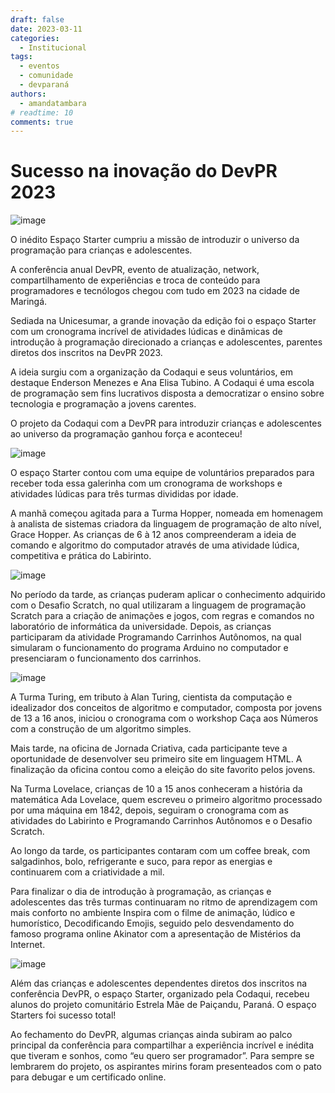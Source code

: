 ```yaml
---
draft: false 
date: 2023-03-11
categories:
  - Institucional
tags:
  - eventos
  - comunidade
  - devparaná
authors:
  - amandatambara
# readtime: 10
comments: true
---
```


# Sucesso na inovação do DevPR 2023

![image](https://user-images.githubusercontent.com/11020807/230798337-a0dd2a79-9d41-468f-a903-3df27fc9d50a.jpeg)

O inédito Espaço Starter cumpriu a missão de introduzir o universo da programação para crianças e adolescentes.

A conferência anual DevPR, evento de atualização, network, compartilhamento de experiências e troca de conteúdo para programadores e tecnólogos chegou com tudo em 2023 na cidade de Maringá.

<!-- more -->

Sediada na Unicesumar, a grande inovação da edição foi o espaço Starter com um cronograma incrível de atividades lúdicas e dinâmicas de introdução à programação direcionado a crianças e adolescentes, parentes diretos dos inscritos na DevPR 2023.

A ideia surgiu com a organização da Codaqui e seus voluntários, em destaque Enderson Menezes e Ana Elisa Tubino. A Codaqui é uma escola de programação sem fins lucrativos disposta a democratizar o ensino sobre tecnologia e programação a jovens carentes.

O projeto da Codaqui com a DevPR para introduzir crianças e adolescentes ao universo da programação ganhou força e aconteceu!

![image](https://user-images.githubusercontent.com/11020807/230798345-e3edc730-1f2b-4d0b-8b67-55da0c01f9bf.jpeg)

O espaço Starter contou com uma equipe de voluntários preparados para receber toda essa galerinha com um cronograma de workshops e atividades lúdicas para três turmas divididas por idade.

A manhã começou agitada para a Turma Hopper, nomeada em homenagem à analista de sistemas criadora da linguagem de programação de alto nível, Grace Hopper. As crianças de 6 à 12 anos compreenderam a ideia de comando e algoritmo do computador através de uma atividade lúdica, competitiva e prática do Labirinto.

![image](https://user-images.githubusercontent.com/11020807/230798351-99905fe9-09d6-4b4c-ad72-3112b67b8f27.jpeg)

No período da tarde, as crianças puderam aplicar o conhecimento adquirido com o Desafio Scratch, no qual utilizaram a linguagem de programação Scratch para a criação de animações e jogos, com regras e comandos no laboratório de informática da universidade. Depois, as crianças participaram da atividade Programando Carrinhos Autônomos, na qual simularam o funcionamento do programa Arduino no computador e presenciaram o funcionamento dos carrinhos.

![image](https://user-images.githubusercontent.com/11020807/230798355-8eabfef6-3432-4eb2-bbde-cb4ff40f8c6d.jpeg)

A Turma Turing, em tributo à Alan Turing, cientista da computação e idealizador dos conceitos de algoritmo e computador, composta por jovens de 13 a 16 anos, iniciou o cronograma com o workshop Caça aos Números com a construção de um algoritmo simples.

Mais tarde, na oficina de Jornada Criativa, cada participante teve a oportunidade de desenvolver seu primeiro site em linguagem HTML. A finalização da oficina contou como a eleição do site favorito pelos jovens.

Na Turma Lovelace, crianças de 10 a 15 anos conheceram a história da matemática Ada Lovelace, quem escreveu o primeiro algoritmo processado por uma máquina em 1842, depois, seguiram o cronograma com as atividades do Labirinto e Programando Carrinhos Autônomos e o Desafio Scratch.

Ao longo da tarde, os participantes contaram com um coffee break, com salgadinhos, bolo, refrigerante e suco, para repor as energias e continuarem com a criatividade a mil.

Para finalizar o dia de introdução à programação, as crianças e adolescentes das três turmas continuaram no ritmo de aprendizagem com mais conforto no ambiente Inspira com o filme de animação, lúdico e humorístico, Decodificando Emojis, seguido pelo desvendamento do famoso programa online Akinator com a apresentação de Mistérios da Internet.

![image](https://user-images.githubusercontent.com/11020807/230798362-bf98faaf-9376-4863-8a19-0093645b1e4b.jpeg)

Além das crianças e adolescentes dependentes diretos dos inscritos na conferência DevPR, o espaço Starter, organizado pela Codaqui, recebeu alunos do projeto comunitário Estrela Mãe de Paiçandu, Paraná.
O espaço Starters foi sucesso total!

Ao fechamento do DevPR, algumas crianças ainda subiram ao palco principal da conferência para compartilhar a experiência incrível e inédita que tiveram e sonhos, como “eu quero ser programador”.
Para sempre se lembrarem do projeto, os aspirantes mirins foram presenteados com o pato para debugar e um certificado online.










